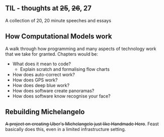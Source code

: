 

## TIL - thoughts at <s>25</s>, <s>26</s>, 27

A collection of 20, 20 minute speeches and essays

## How Computational Models work

A walk through how programming and many aspects of technology work that we take for granted. Chapters would be:

*  What does it mean to code?  
   *  Explain scratch and formalising flow charts  
*  How does auto-correct work?  
*  How does GPS work?  
*  How does deep blue work?
*  How does software create panoramas?
*  How does software know recognise your face?

## Rebuilding Michelangelo

<s>A project on creating Uber's Michelangelo just like Handmade Hero</s>. Feast basically does this, even in a limited infrastructure setting. 


